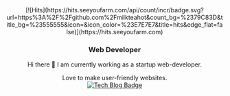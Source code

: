 

<div align=center>
 [![Hits](https://hits.seeyoufarm.com/api/count/incr/badge.svg?url=https%3A%2F%2Fgithub.com%2Fmilkteahot&count_bg=%2379C83D&title_bg=%23555555&icon=&icon_color=%23E7E7E7&title=hits&edge_flat=false)](https://hits.seeyoufarm.com)
  
  ### Web Developer
  Hi there 👋
  I am currently working as a startup web-developer.
  
  Love to make user-friendly websites. <br/>
  [![Tech Blog Badge](http://img.shields.io/badge/-Tech%20blog-black?style=flat-square&logo=github&link=https://skying23.tistory.com/category/TIL)](https://skying23.tistory.com/category/TIL)

</div>


<!--
**milkteahot/milkteahot** is a ✨ _special_ ✨ repository because its `README.md` (this file) appears on your GitHub profile.

Here are some ideas to get you started:

- 🔭 I’m currently working on ...
- 🌱 I’m currently learning ...
- 👯 I’m looking to collaborate on ...
- 🤔 I’m looking for help with ...
- 💬 Ask me about ...
- 📫 How to reach me: ...
- 😄 Pronouns: ...
- ⚡ Fun fact: ...
-->
